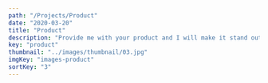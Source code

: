 ```yaml
---
path: "/Projects/Product"
date: "2020-03-20"
title: "Product"
description: "Provide me with your product and I will make it stand out."
key: "product"
thumbnail: "../images/thumbnail/03.jpg"
imgKey: "images-product"
sortKey: "3"
---
```

